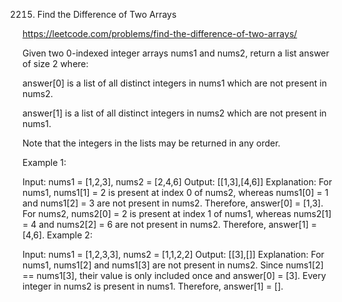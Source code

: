 2215. Find the Difference of Two Arrays

https://leetcode.com/problems/find-the-difference-of-two-arrays/

Given two 0-indexed integer arrays nums1 and nums2, return a list answer of size 2 where:

answer[0] is a list of all distinct integers in nums1 which are not present in nums2.

answer[1] is a list of all distinct integers in nums2 which are not present in nums1.

Note that the integers in the lists may be returned in any order.

 

Example 1:

Input: nums1 = [1,2,3], nums2 = [2,4,6]
Output: [[1,3],[4,6]]
Explanation:
For nums1, nums1[1] = 2 is present at index 0 of nums2, whereas nums1[0] = 1 and nums1[2] = 3 are not present in nums2. Therefore, answer[0] = [1,3].
For nums2, nums2[0] = 2 is present at index 1 of nums1, whereas nums2[1] = 4 and nums2[2] = 6 are not present in nums2. Therefore, answer[1] = [4,6].
Example 2:

Input: nums1 = [1,2,3,3], nums2 = [1,1,2,2]
Output: [[3],[]]
Explanation:
For nums1, nums1[2] and nums1[3] are not present in nums2. Since nums1[2] == nums1[3], their value is only included once and answer[0] = [3].
Every integer in nums2 is present in nums1. Therefore, answer[1] = [].
 
